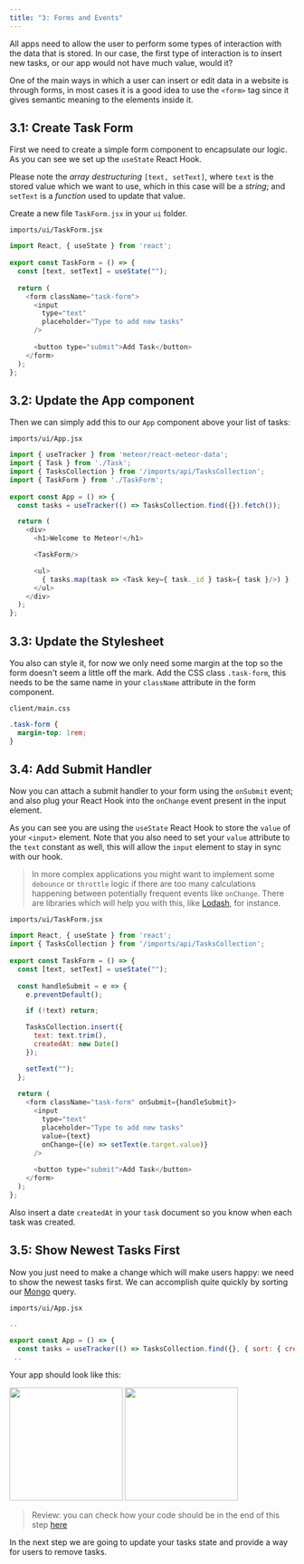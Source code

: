 ```yaml
---
title: "3: Forms and Events"
---
```


All apps need to allow the user to perform some types of interaction with the data that is stored. In our case, the first type of interaction is to insert new tasks, or our app would not have much value, would it?

One of the main ways in which a user can insert or edit data in a website is through forms, in most cases it is a good idea to use the `<form>` tag since it gives semantic meaning to the elements inside it.

## 3.1: Create Task Form

First we need to create a simple form component to encapsulate our logic. As you can see we set up the `useState` React Hook.

Please note the _array destructuring_ `[text, setText]`, where `text` is the stored value which we want to use, which in this case will be a _string_; and `setText` is a _function_ used to update that value.

Create a new file `TaskForm.jsx` in your `ui` folder.

`imports/ui/TaskForm.jsx`
```js
import React, { useState } from 'react';
 
export const TaskForm = () => {
  const [text, setText] = useState("");
 
  return (
    <form className="task-form">
      <input
        type="text"
        placeholder="Type to add new tasks"
      />
 
      <button type="submit">Add Task</button>
    </form>
  );
};
```

## 3.2: Update the App component

Then we can simply add this to our `App` component above your list of tasks:

`imports/ui/App.jsx`
```js
import { useTracker } from 'meteor/react-meteor-data';
import { Task } from './Task';
import { TasksCollection } from '/imports/api/TasksCollection';
import { TaskForm } from './TaskForm';
 
export const App = () => {
  const tasks = useTracker(() => TasksCollection.find({}).fetch());

  return (
    <div>
      <h1>Welcome to Meteor!</h1>

      <TaskForm/>

      <ul>
        { tasks.map(task => <Task key={ task._id } task={ task }/>) }
      </ul>
    </div>
  );
};

```

## 3.3: Update the Stylesheet

You also can style it, for now we only need some margin at the top so the form doesn't seem a little off the mark. Add the CSS class `.task-form`, this needs to be the same name in your `className` attribute in the form component.

`client/main.css`
```css
.task-form {
  margin-top: 1rem;
}
```

## 3.4: Add Submit Handler

Now you can attach a submit handler to your form using the `onSubmit` event; and also plug your React Hook into the `onChange` event present in the input element.

As you can see you are using the `useState` React Hook to store the `value` of your `<input>` element. Note that you also need to set your `value` attribute to the `text` constant as well, this will allow the `input` element to stay in sync with our hook.

> In more complex applications you might want to implement some `debounce` or `throttle` logic if there are too many calculations happening between potentially frequent events like `onChange`. There are libraries which will help you with this, like [Lodash](https://lodash.com/), for instance.

`imports/ui/TaskForm.jsx`
```js
import React, { useState } from 'react';
import { TasksCollection } from '/imports/api/TasksCollection';
 
export const TaskForm = () => {
  const [text, setText] = useState("");
  
  const handleSubmit = e => {
    e.preventDefault();

    if (!text) return;

    TasksCollection.insert({
      text: text.trim(),
      createdAt: new Date()
    });

    setText("");
  };
 
  return (
    <form className="task-form" onSubmit={handleSubmit}>
      <input
        type="text"
        placeholder="Type to add new tasks"
        value={text}
        onChange={(e) => setText(e.target.value)}
      />
 
      <button type="submit">Add Task</button>
    </form>
  );
};
```

Also insert a date `createdAt` in your `task` document so you know when each task was created.

## 3.5: Show Newest Tasks First

Now you just need to make a change which will make users happy: we need to show the newest tasks first. We can accomplish quite quickly by sorting our [Mongo](https://guide.meteor.com/collections.html#mongo-collections) query.

`imports/ui/App.jsx`
```js
..
 
export const App = () => {
  const tasks = useTracker(() => TasksCollection.find({}, { sort: { createdAt: -1 } }).fetch());
 ..
```

Your app should look like this:

<img width="200px" src="/simple-todos/assets/step03-form-new-task.png"/>

<img width="200px" src="/simple-todos/assets/step03-new-task-on-list.png"/>

> Review: you can check how your code should be in the end of this step [here](https://github.com/meteor/react-tutorial/tree/master/src/simple-todos/step03) 

In the next step we are going to update your tasks state and provide a way for users to remove tasks.
